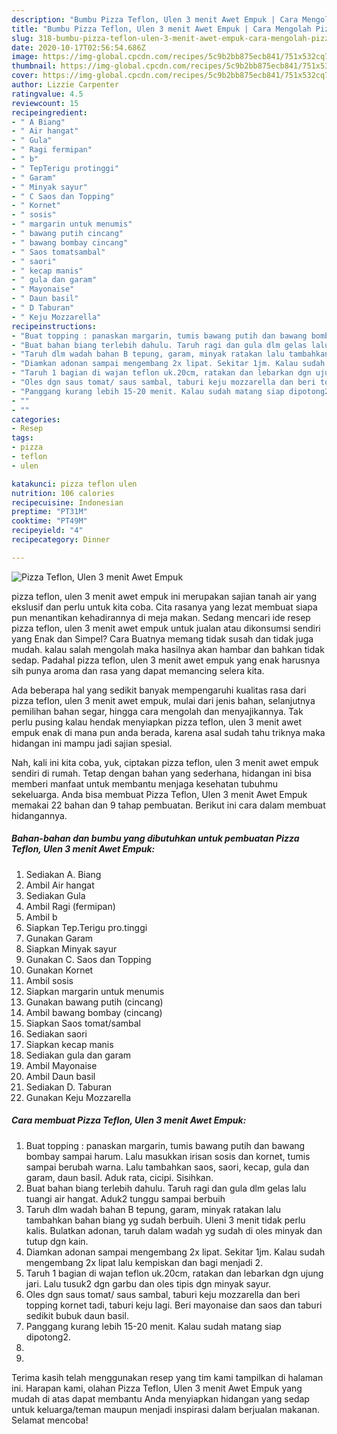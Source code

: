 ```yaml
---
description: "Bumbu Pizza Teflon, Ulen 3 menit Awet Empuk | Cara Mengolah Pizza Teflon, Ulen 3 menit Awet Empuk Yang Enak Banget"
title: "Bumbu Pizza Teflon, Ulen 3 menit Awet Empuk | Cara Mengolah Pizza Teflon, Ulen 3 menit Awet Empuk Yang Enak Banget"
slug: 318-bumbu-pizza-teflon-ulen-3-menit-awet-empuk-cara-mengolah-pizza-teflon-ulen-3-menit-awet-empuk-yang-enak-banget
date: 2020-10-17T02:56:54.686Z
image: https://img-global.cpcdn.com/recipes/5c9b2bb875ecb841/751x532cq70/pizza-teflon-ulen-3-menit-awet-empuk-foto-resep-utama.jpg
thumbnail: https://img-global.cpcdn.com/recipes/5c9b2bb875ecb841/751x532cq70/pizza-teflon-ulen-3-menit-awet-empuk-foto-resep-utama.jpg
cover: https://img-global.cpcdn.com/recipes/5c9b2bb875ecb841/751x532cq70/pizza-teflon-ulen-3-menit-awet-empuk-foto-resep-utama.jpg
author: Lizzie Carpenter
ratingvalue: 4.5
reviewcount: 15
recipeingredient:
- " A Biang"
- " Air hangat"
- " Gula"
- " Ragi fermipan"
- " b"
- " TepTerigu protinggi"
- " Garam"
- " Minyak sayur"
- " C Saos dan Topping"
- " Kornet"
- " sosis"
- " margarin untuk menumis"
- " bawang putih cincang"
- " bawang bombay cincang"
- " Saos tomatsambal"
- " saori"
- " kecap manis"
- " gula dan garam"
- " Mayonaise"
- " Daun basil"
- " D Taburan"
- " Keju Mozzarella"
recipeinstructions:
- "Buat topping : panaskan margarin, tumis bawang putih dan bawang bombay sampai harum. Lalu masukkan irisan sosis dan kornet, tumis sampai berubah warna. Lalu tambahkan saos, saori, kecap, gula dan garam, daun basil. Aduk rata, cicipi. Sisihkan."
- "Buat bahan biang terlebih dahulu. Taruh ragi dan gula dlm gelas lalu tuangi air hangat. Aduk2 tunggu sampai berbuih"
- "Taruh dlm wadah bahan B tepung, garam, minyak ratakan lalu tambahkan bahan biang yg sudah berbuih. Uleni 3 menit tidak perlu kalis. Bulatkan adonan, taruh dalam wadah yg sudah di oles minyak dan tutup dgn kain."
- "Diamkan adonan sampai mengembang 2x lipat. Sekitar 1jm. Kalau sudah mengembang 2x lipat lalu kempiskan dan bagi menjadi 2."
- "Taruh 1 bagian di wajan teflon uk.20cm, ratakan dan lebarkan dgn ujung jari. Lalu tusuk2 dgn garbu dan oles tipis dgn minyak sayur."
- "Oles dgn saus tomat/ saus sambal, taburi keju mozzarella dan beri topping kornet tadi, taburi keju lagi. Beri mayonaise dan saos dan taburi sedikit bubuk daun basil."
- "Panggang kurang lebih 15-20 menit. Kalau sudah matang siap dipotong2."
- ""
- ""
categories:
- Resep
tags:
- pizza
- teflon
- ulen

katakunci: pizza teflon ulen 
nutrition: 106 calories
recipecuisine: Indonesian
preptime: "PT31M"
cooktime: "PT49M"
recipeyield: "4"
recipecategory: Dinner

---
```



![Pizza Teflon, Ulen 3 menit Awet Empuk](https://img-global.cpcdn.com/recipes/5c9b2bb875ecb841/751x532cq70/pizza-teflon-ulen-3-menit-awet-empuk-foto-resep-utama.jpg)


pizza teflon, ulen 3 menit awet empuk ini merupakan sajian tanah air yang ekslusif dan perlu untuk kita coba. Cita rasanya yang lezat membuat siapa pun menantikan kehadirannya di meja makan.
Sedang mencari ide resep pizza teflon, ulen 3 menit awet empuk untuk jualan atau dikonsumsi sendiri yang Enak dan Simpel? Cara Buatnya memang tidak susah dan tidak juga mudah. kalau salah mengolah maka hasilnya akan hambar dan bahkan tidak sedap. Padahal pizza teflon, ulen 3 menit awet empuk yang enak harusnya sih punya aroma dan rasa yang dapat memancing selera kita.

Ada beberapa hal yang sedikit banyak mempengaruhi kualitas rasa dari pizza teflon, ulen 3 menit awet empuk, mulai dari jenis bahan, selanjutnya pemilihan bahan segar, hingga cara mengolah dan menyajikannya. Tak perlu pusing kalau hendak menyiapkan pizza teflon, ulen 3 menit awet empuk enak di mana pun anda berada, karena asal sudah tahu triknya maka hidangan ini mampu jadi sajian spesial.




Nah, kali ini kita coba, yuk, ciptakan pizza teflon, ulen 3 menit awet empuk sendiri di rumah. Tetap dengan bahan yang sederhana, hidangan ini bisa memberi manfaat untuk membantu menjaga kesehatan tubuhmu sekeluarga. Anda bisa membuat Pizza Teflon, Ulen 3 menit Awet Empuk memakai 22 bahan dan 9 tahap pembuatan. Berikut ini cara dalam membuat hidangannya.

<!--inarticleads1-->

##### Bahan-bahan dan bumbu yang dibutuhkan untuk pembuatan Pizza Teflon, Ulen 3 menit Awet Empuk:

1. Sediakan  A. Biang
1. Ambil  Air hangat
1. Sediakan  Gula
1. Ambil  Ragi (fermipan)
1. Ambil  b
1. Siapkan  Tep.Terigu pro.tinggi
1. Gunakan  Garam
1. Siapkan  Minyak sayur
1. Gunakan  C. Saos dan Topping
1. Gunakan  Kornet
1. Ambil  sosis
1. Siapkan  margarin untuk menumis
1. Gunakan  bawang putih (cincang)
1. Ambil  bawang bombay (cincang)
1. Siapkan  Saos tomat/sambal
1. Sediakan  saori
1. Siapkan  kecap manis
1. Sediakan  gula dan garam
1. Ambil  Mayonaise
1. Ambil  Daun basil
1. Sediakan  D. Taburan
1. Gunakan  Keju Mozzarella




<!--inarticleads2-->

##### Cara membuat Pizza Teflon, Ulen 3 menit Awet Empuk:

1. Buat topping : panaskan margarin, tumis bawang putih dan bawang bombay sampai harum. Lalu masukkan irisan sosis dan kornet, tumis sampai berubah warna. Lalu tambahkan saos, saori, kecap, gula dan garam, daun basil. Aduk rata, cicipi. Sisihkan.
1. Buat bahan biang terlebih dahulu. Taruh ragi dan gula dlm gelas lalu tuangi air hangat. Aduk2 tunggu sampai berbuih
1. Taruh dlm wadah bahan B tepung, garam, minyak ratakan lalu tambahkan bahan biang yg sudah berbuih. Uleni 3 menit tidak perlu kalis. Bulatkan adonan, taruh dalam wadah yg sudah di oles minyak dan tutup dgn kain.
1. Diamkan adonan sampai mengembang 2x lipat. Sekitar 1jm. Kalau sudah mengembang 2x lipat lalu kempiskan dan bagi menjadi 2.
1. Taruh 1 bagian di wajan teflon uk.20cm, ratakan dan lebarkan dgn ujung jari. Lalu tusuk2 dgn garbu dan oles tipis dgn minyak sayur.
1. Oles dgn saus tomat/ saus sambal, taburi keju mozzarella dan beri topping kornet tadi, taburi keju lagi. Beri mayonaise dan saos dan taburi sedikit bubuk daun basil.
1. Panggang kurang lebih 15-20 menit. Kalau sudah matang siap dipotong2.
1. 
1. 




Terima kasih telah menggunakan resep yang tim kami tampilkan di halaman ini. Harapan kami, olahan Pizza Teflon, Ulen 3 menit Awet Empuk yang mudah di atas dapat membantu Anda menyiapkan hidangan yang sedap untuk keluarga/teman maupun menjadi inspirasi dalam berjualan makanan. Selamat mencoba!
